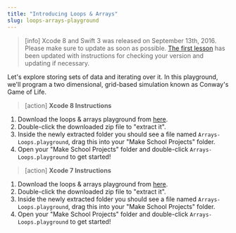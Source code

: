 ```yaml
---
title: "Introducing Loops & Arrays"
slug: loops-arrays-playground
---
```


> [info]
> Xcode 8 and Swift 3 was released on September 13th, 2016. Please make sure to update as soon as possible. [The first lesson](https://www.makeschool.com/academy/tutorial/getting-started-with-xcode-playgrounds-0afee09b-0bdb-47bd-8551-e179266b6b65/get-started-with-xcode-74d7476e-22f1-403c-99ab-b767f1a7b71e) has been updated with instructions for checking your version and updating if necessary.

Let's explore storing sets of data and iterating over it. In this playground, we'll program a two dimensional, grid-based simulation known as Conway's Game of Life.

> [action]
> **Xcode 8 Instructions**
>
1. Download the loops & arrays playground from [here](https://github.com/MakeSchool-Tutorials/Intro-Arrays-Loops-Swift-Playground/archive/swift3.zip).
1. Double-click the downloaded zip file to "extract it".
1. Inside the newly extracted folder you should see a file named `Arrays-Loops.playground`, drag this into your "Make School Projects" folder.
1. Open your "Make School Projects" folder and double-click `Arrays-Loops.playground` to get started!

<!--  -->

> [action]
> **Xcode 7 Instructions**
>
1. Download the loops & arrays playground from [here](https://github.com/MakeSchool-Tutorials/Intro-Arrays-Loops-Swift-Playground/archive/master.zip).
1. Double-click the downloaded zip file to "extract it".
1. Inside the newly extracted folder you should see a file named `Arrays-Loops.playground`, drag this into your "Make School Projects" folder.
1. Open your "Make School Projects" folder and double-click `Arrays-Loops.playground` to get started!
